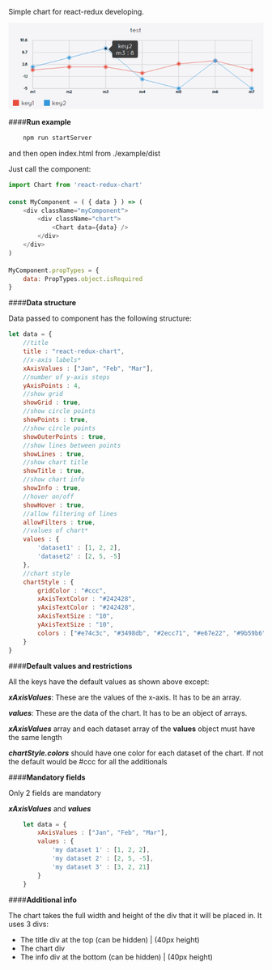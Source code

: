 Simple chart for react-redux developing.

![alt text](https://github.com/chrisChatzi/react-redux-chart/blob/master/example.png "Example of chart")

####**Run example**

```javascript
	npm run startServer
```

and then open index.html from ./example/dist

Just call the component:

```javascript
import Chart from 'react-redux-chart'

const MyComponent = ( { data } ) => (
	<div className="myComponent">
		<div className="chart">
			<Chart data={data} />
		</div>
	</div>
)

MyComponent.propTypes = {
	data: PropTypes.object.isRequired
}
```

####**Data structure**

Data passed to component has the following structure:

```javascript
let data = {
	//title
	title : "react-redux-chart",
	//x-axis labels*
	xAxisValues : ["Jan", "Feb", "Mar"],
	//number of y-axis steps
	yAxisPoints : 4,
	//show grid		
	showGrid : true,
	//show circle points
	showPoints : true,
	//show circle points
	showOuterPoints : true,
	//show lines between points
	showLines : true,
	//show chart title
	showTitle : true,
	//show chart info
	showInfo : true,
	//hover on/off
	showHover : true,
	//allow filtering of lines
	allowFilters : true,
	//values of chart*
	values : {
		'dataset1' : [1, 2, 2],
		'dataset2' : [2, 5, -5]
	},
	//chart style
	chartStyle : {
		gridColor : "#ccc",
		xAxisTextColor : "#242428",
		yAxisTextColor : "#242428",
		xAxisTextSize : "10",
		yAxisTextSize : "10",
		colors : ["#e74c3c", "#3498db", "#2ecc71", "#e67e22", "#9b59b6"]
	}
}
```
####**Default values and restrictions**

All the keys have the default values as shown above except:

**_xAxisValues_**: These are the values of the x-axis. It has to be an array.

**_values_**: These are the data of the chart. It has to be an object of arrays.

**_xAxisValues_** array and each dataset array of the **values** object must have the same length

**_chartStyle.colors_** should have one color for each dataset of the chart. If not the default would be #ccc for all the additionals

####**Mandatory fields**

Only 2 fields are mandatory

**_xAxisValues_** and **_values_**

```javascript
	let data = {
		xAxisValues : ["Jan", "Feb", "Mar"],
		values : {
			'my dataset 1' : [1, 2, 2],
			'my dataset 2' : [2, 5, -5],
			'my dataset 3' : [3, 2, 21]
		}
	}
```

####**Additional info**

The chart takes the full width and height of the div that it will be placed in.
It uses 3 divs:
- The title div at the top (can be hidden) | (40px height)
- The chart div
- The info div at the bottom (can be hidden) | (40px height)